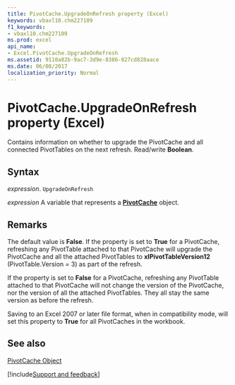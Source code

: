 ```yaml
---
title: PivotCache.UpgradeOnRefresh property (Excel)
keywords: vbaxl10.chm227109
f1_keywords:
- vbaxl10.chm227109
ms.prod: excel
api_name:
- Excel.PivotCache.UpgradeOnRefresh
ms.assetid: 9110a82b-9ac7-3d9e-8386-827cd828aace
ms.date: 06/08/2017
localization_priority: Normal
---
```



# PivotCache.UpgradeOnRefresh property (Excel)

Contains information on whether to upgrade the PivotCache and all connected PivotTables on the next refresh. Read/write  **Boolean**.


## Syntax

_expression_. `UpgradeOnRefresh`

_expression_ A variable that represents a **[PivotCache](Excel.PivotCache.md)** object.


## Remarks

The default value is  **False**. If the property is set to **True** for a PivotCache, refreshing any PivotTable attached to that PivotCache will upgrade the PivotCache and all the attached PivotTables to **xlPivotTableVersion12** (PivotTable.Version = 3) as part of the refresh.

If the property is set to  **False** for a PivotCache, refreshing any PivotTable attached to that PivotCache will not change the version of the PivotCache, nor the version of all the attached PivotTables. They all stay the same version as before the refresh.

Saving to an Excel 2007 or later file format, when in compatibility mode, will set this property to  **True** for all PivotCaches in the workbook.


## See also


[PivotCache Object](Excel.PivotCache.md)

[!include[Support and feedback](~/includes/feedback-boilerplate.md)]